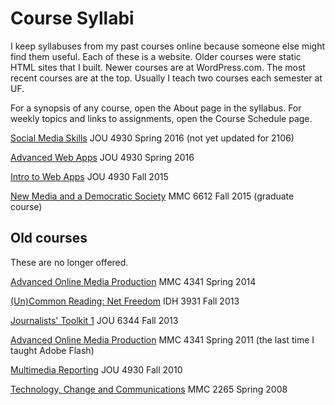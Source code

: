 # Course Syllabi

I keep syllabuses from my past courses online because someone else might find them useful. Each of these is a website. Older courses were static HTML sites that I built. Newer courses are at WordPress.com. The most recent courses are at the top. Usually I teach two courses each semester at UF.

For a synopsis of any course, open the About page in the syllabus. For weekly topics and links to assignments, open the Course Schedule page.

[Social Media Skills](https://socmeduf.wordpress.com/) JOU 4930 Spring 2016 (not yet updated for 2106)

[Advanced Web Apps](https://webappsplus.wordpress.com/) JOU 4930 Spring 2016

[Intro to Web Apps](https://introwebapps.wordpress.com/) JOU 4930 Fall 2015

[New Media and a Democratic Society](https://mmc6612.wordpress.com/) MMC 6612 Fall 2015 (graduate course)

## Old courses

These are no longer offered.

[Advanced Online Media Production](https://mmc4341.wordpress.com/) MMC 4341 Spring 2014

[(Un)Common Reading: Net Freedom](https://idh3931.wordpress.com/) IDH 3931 Fall 2013

[Journalists' Toolkit 1](https://jtoolkit.wordpress.com/) JOU 6344 Fall 2013

[Advanced Online Media Production](http://www.macloo.com/syllabi/advancedonline/) MMC 4341 Spring 2011 (the last time I taught Adobe Flash)

[Multimedia Reporting](http://www.macloo.com/syllabi/mreporting/) JOU 4930 Fall 2010

[Technology, Change and Communications](http://www.macloo.com/syllabi/commtech/) MMC 2265 Spring 2008

